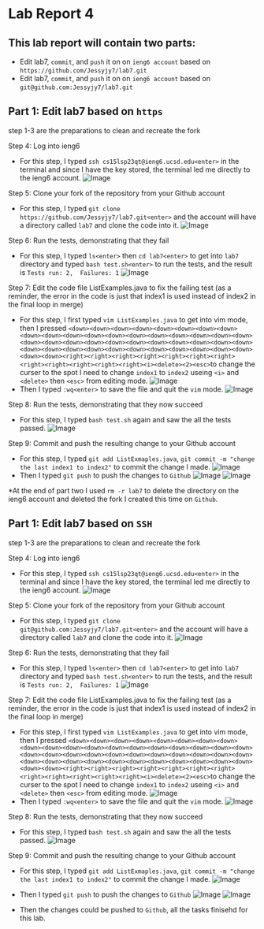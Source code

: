 # Lab Report 4
## This lab report will contain two parts:
* Edit lab7, `commit`, and `push` it on on `ieng6 account` based on `https://github.com/Jessyjy7/lab7.git`
* Edit lab7, `commit`, and `push` it on on `ieng6 account` based on `git@github.com:Jessyjy7/lab7.git`

## Part 1: Edit lab7 based on `https`
step 1-3 are the preparations to clean and recreate the fork

Step 4: Log into ieng6
* For this step, I typed `ssh cs15lsp23qt@ieng6.ucsd.edu<enter>` in the terminal and since I have the key stored, the terminal led me directly to the ieng6 account.
![Image](lab4.1.1.png)

Step 5: Clone your fork of the repository from your Github account
* For this step, I typed `git clone https://github.com/Jessyjy7/lab7.git<enter>` and the account will have a directory called `lab7` and clone the code into it.
![Image](lab4.1.2.png)

Step 6: Run the tests, demonstrating that they fail
* For this step, I typed `ls<enter>` then `cd lab7<enter>` to get into `lab7` directory and typed `bash test.sh<enter>` to run the tests, and the result is `Tests run: 2,  Failures: 1`
![Image](lab4.1.3.png)

Step 7: Edit the code file ListExamples.java to fix the failing test (as a reminder, the error in the code is just that index1 is used instead of index2 in the final loop in merge)
* For this step, I first typed `vim ListExamples.java` to get into vim mode, then I pressed `<down><down><down><down><down><down><down><down><down><down><down><down><down><down><down><down><down><down><down><down><down><down><down><down><down><down><down><down><down><down><down><down><down><down><down><down><down><down><down><down><down><down><down><right><right><right><right><right><right><right><right><right><right><right><right><i><delete><2><esc>`to change the curser to the spot I need to change `index1` to `index2` useing `<i>` and `<delete>` then `<esc>` from editing mode.
![Image](lab4.1.4.png)
* Then I typed `:wq<enter>` to save the file and quit the `vim` mode.
![Image](lab4.1.5.png)

Step 8: Run the tests, demonstrating that they now succeed
* For this step, I typed `bash test.sh` again and saw the all the tests passed.
![Image](lab4.1.6.png)

Step 9: Commit and push the resulting change to your Github account
* For this step, I typed `git add ListExmaples.java`, `git commit -m "change the last index1 to index2"` to commit the change I made.
![Image](lab4.1.7.png)
* Then I typed `git push` to push the changes to `Github`
![Image](lab4.2.8.png)
![Image](lab4.3.png)

*At the end of part two I used `rm -r lab7` to delete the directory on the ieng6 account and deleted the fork I created this time on `Github`.


## Part 1: Edit lab7 based on `SSH`
step 1-3 are the preparations to clean and recreate the fork

Step 4: Log into ieng6
* For this step, I typed `ssh cs15lsp23qt@ieng6.ucsd.edu<enter>` in the terminal and since I have the key stored, the terminal led me directly to the ieng6 account.
![Image](lab4.2.1.png)

Step 5: Clone your fork of the repository from your Github account
* For this step, I typed `git clone git@github.com:Jessyjy7/lab7.git<enter>` and the account will have a directory called `lab7` and clone the code into it.
![Image](lab4.2.2.png)

Step 6: Run the tests, demonstrating that they fail
* For this step, I typed `ls<enter>` then `cd lab7<enter>` to get into `lab7` directory and typed `bash test.sh<enter>` to run the tests, and the result is `Tests run: 2,  Failures: 1`
![Image](lab4.2.3.png)

Step 7: Edit the code file ListExamples.java to fix the failing test (as a reminder, the error in the code is just that index1 is used instead of index2 in the final loop in merge)
* For this step, I first typed `vim ListExamples.java` to get into vim mode, then I pressed `<down><down><down><down><down><down><down><down><down><down><down><down><down><down><down><down><down><down><down><down><down><down><down><down><down><down><down><down><down><down><down><down><down><down><down><down><down><down><down><down><down><down><down><right><right><right><right><right><right><right><right><right><right><right><right><i><delete><2><esc>`to change the curser to the spot I need to change `index1` to `index2` useing `<i>` and `<delete>` then `<esc>` from editing mode.
![Image](lab4.2.4.png)
* Then I typed `:wq<enter>` to save the file and quit the `vim` mode.
![Image](lab4.2.5.png)

Step 8: Run the tests, demonstrating that they now succeed
* For this step, I typed `bash test.sh` again and saw the all the tests passed.
![Image](lab4.2.6.png)

Step 9: Commit and push the resulting change to your Github account
* For this step, I typed `git add ListExmaples.java`, `git commit -m "change the last index1 to index2"` to commit the change I made.
![Image](lab4.2.7.png)
* Then I typed `git push` to push the changes to `Github`
![Image](lab4.2.8.png)
![Image](lab4.3.png)

* Then the changes could be pushed to `Github`, all the tasks finisehd for this lab.


